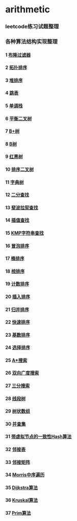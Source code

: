 # arithmetic

### leetcode练习试题整理

### 各种算法结构实现整理

#### 1 [布隆过滤器](src\main\java\com\laz\arithmetic\datastructure\bloomfilter\BloomFileter.java)
#### 2 [拓扑排序](src\main\java\com\laz\arithmetic\datastructure\graph\TopologyGraph.java)
#### 3 [堆排序](src\main\java\com\laz\arithmetic\datastructure\heap\HeapSort.java)
#### 4 [跳表](src\main\java\com\laz\arithmetic\datastructure\skiptable\SkipTable.java)
#### 5 [单调栈](src\main\java\com\laz\arithmetic\datastructure\stack\MonotonousStack.java)
#### 6 [平衡二叉树](src\main\java\com\laz\arithmetic\datastructure\tree\AVLBalanceTree.java)
#### 7 [B+树](src\main\java\com\laz\arithmetic\datastructure\tree\BPlusTree.java)
#### 8 [B树](src\main\java\com\laz\arithmetic\datastructure\tree\BTree.java)
#### 9 [红黑树](src\main\java\com\laz\arithmetic\datastructure\tree\RBTree.java)
#### 10 [排序二叉树](src\main\java\com\laz\arithmetic\datastructure\tree\SortedBinTree.java)
#### 11 [字典树](src\main\java\com\laz\arithmetic\datastructure\tree\TrieTree.java)
#### 12 [二分查找](src\main\java\com\laz\arithmetic\search\BinarySearch.java)
#### 13 [斐波拉契查找](src\main\java\com\laz\arithmetic\search\FibonacciSearch.java)
#### 14 [插值查找](src\main\java\com\laz\arithmetic\search\InsertionSearch.java)
#### 15 [KMP字符串查找](src\main\java\com\laz\arithmetic\search\KMP.java)
#### 16 [冒泡排序](src\main\java\com\laz\arithmetic\sort\BubbleSort.java)
#### 17 [桶排序](src\main\java\com\laz\arithmetic\sort\BucketSort.java)
#### 18 [梳排序](src\main\java\com\laz\arithmetic\sort\CombSort.java)
#### 19 [计数排序](src\main\java\com\laz\arithmetic\sort\CountSort.java)
#### 20 [插入排序](src\main\java\com\laz\arithmetic\sort\InsertionSort.java)
#### 21 [归并排序](src\main\java\com\laz\arithmetic\sort\MergeSort.java)
#### 22 [快速排序](src\main\java\com\laz\arithmetic\sort\QuickSort.java)
#### 23 [基数排序](src\main\java\com\laz\arithmetic\sort\RadixSort.java)
#### 24 [选择排序](src\main\java\com\laz\arithmetic\sort\SelectSort.java)
#### 25 [A*搜索](src\main\java\com\laz\arithmetic\search\AStarSearch.java)
#### 26 [双向广度搜索](src\main\java\com\laz\arithmetic\search\DBFS.java)
#### 27 [三分搜索](src\main\java\com\laz\arithmetic\search\TrisectionSearch.java)
#### 28 [线段树](src\main\java\com\laz\arithmetic\datastructure\SegmentTree.java)
#### 29 [树状数组](src\main\java\com\laz\arithmetic\datastructure\TreeArray.java)
#### 30 [并查集](src\main\java\com\laz\arithmetic\datastructure\UnionFind.java)
#### 31 [带虚拟节点的一致性Hash算法](src\main\java\com\laz\arithmetic\datastructure\ConsistentHash.java)
#### 32 [邻接表](src\main\java\com\laz\arithmetic\datastructure\GraphAdjList.java)
#### 33 [邻接矩阵](src\main\java\com\laz\arithmetic\datastructure\GraphAdjMatrix.java)
#### 34 [Morris中序遍历](src\main\java\com\laz\arithmetic\datastructure\tree\MorrisTraversal.java)
#### 35 [Dijkstra算法](src\main\java\com\laz\arithmetic\datastructure\graph\Dijkstra.java)
#### 36 [Kruskal算法](src\main\java\com\laz\arithmetic\datastructure\graph\Kruscal.java)
#### 37 [Prim算法](src\main\java\com\laz\arithmetic\datastructure\graph\Prim.java)